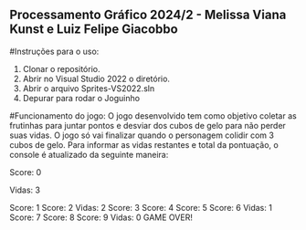 ## Processamento Gráfico 2024/2 - Melissa Viana Kunst e Luiz Felipe Giacobbo

#Instruções para o uso:
1. Clonar o repositório.
2. Abrir no Visual Studio 2022 o diretório.
3. Abrir o arquivo Sprites-VS2022.sln
4. Depurar para rodar o Joguinho

#Funcionamento do jogo:
O jogo desenvolvido tem como objetivo coletar as frutinhas para juntar pontos e desviar dos cubos de gelo para não perder suas vidas.
O jogo só vai finalizar quando o personagem colidir com 3 cubos de gelo.
Para informar as vidas restantes e total da pontuação, o console é atualizado da seguinte maneira:

Score: 0

Vidas: 3

Score: 1
Score: 2
Vidas: 2
Score: 3
Score: 4
Score: 5
Score: 6
Vidas: 1
Score: 7
Score: 8
Score: 9
Vidas: 0
GAME OVER!

